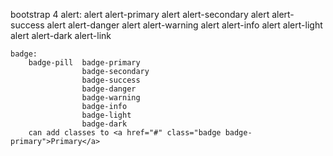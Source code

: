 bootstrap 4
    alert: 
        alert alert-primary
        alert alert-secondary
        alert alert-success
        alert alert-danger
        alert alert-warning
        alert alert-info
        alert alert-light
        alert alert-dark
        alert-link

    badge:
        badge-pill  badge-primary
                    badge-secondary
                    badge-success
                    badge-danger
                    badge-warning
                    badge-info
                    badge-light
                    badge-dark
        can add classes to <a href="#" class="badge badge-primary">Primary</a>
        

        
            